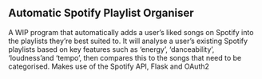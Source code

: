 Automatic Spotify Playlist Organiser
--------------------------

A WIP program that automatically adds a user’s liked songs on Spotify into the playlists they’re best suited to. It will analyse a user’s existing 
Spotify playlists based on key features such as ‘energy’, ‘danceability’, ‘loudness’and ‘tempo’, then compares this to the songs that need to be categorised. 
Makes use of the Spotify API, Flask and OAuth2
